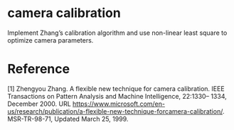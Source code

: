 # camera calibration
Implement Zhang’s calibration algorithm and use non-linear least square to optimize
camera parameters.

# Reference
[1] Zhengyou Zhang. A flexible new technique for camera calibration. IEEE Transactions on Pattern Analysis and Machine Intelligence, 22:1330– 1334, December 2000. URL https://www.microsoft.com/en-us/research/publication/a-flexible-new-technique-forcamera-calibration/. MSR-TR-98-71, Updated March 25, 1999.
